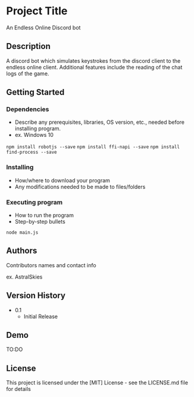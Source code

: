 # Project Title

An Endless Online Discord bot

## Description

A discord bot which simulates keystrokes from the discord client to the endless online client. Additional features include the reading of the chat logs of the game.

## Getting Started

### Dependencies

* Describe any prerequisites, libraries, OS version, etc., needed before installing program.
* ex. Windows 10

```npm install robotjs --save```
```npm install ffi-napi --save```
```npm install find-process --save```

### Installing

* How/where to download your program
* Any modifications needed to be made to files/folders

### Executing program

* How to run the program
* Step-by-step bullets
```
node main.js
```

## Authors

Contributors names and contact info

ex. AstralSkies


## Version History

* 0.1
    * Initial Release

## Demo

TO:DO

## License

This project is licensed under the [MIT] License - see the LICENSE.md file for details
